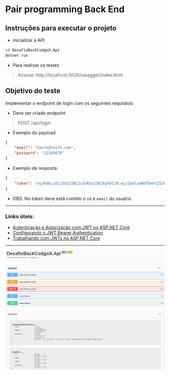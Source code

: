 # Pair programming Back End

## Instruções para executar o projeto

- Inicializar a API

```cmd
cd DesafioBackCodgoX.Api
dotnet run
```

- Para realizar os testes
> Acesse: http://localhost:5030/swagger/index.html

## Objetivo do teste

Implementar o endpoint de login com os seguintes requisitos:
- Deve ser criado endpoint 

> POST /api/login

- Exemplo do payload:
```json
{
    "email": "teste@teste.com",
    "password": "12345678"
}
```
- Exemplo de resposta:
```json
{
    "token": "eyJhbGciOiJIUzI1NiIsInR5cCI6IkpXVCJ9.eyJ1bmlxdWVfbmFtZSI6ImRoaWVn"
}
```
- OBS: No token deve está contido o `id` e `email` do usuário

---

### Links úteis:
- [Autenticação e Autorização com JWT no ASP.NET Core](https://chatgpt.com/c/c4ecbec7-88bd-4957-91e5-e2fc9b71f4e0#:~:text=Autentica%C3%A7%C3%A3o%20e%20Autoriza%C3%A7%C3%A3o%20com%20JWT%20no%20ASP.NET%20Core)
- [Configurando o JWT Bearer Authentication](https://chatgpt.com/c/c4ecbec7-88bd-4957-91e5-e2fc9b71f4e0#:~:text=Configurando%20o%20JWT%20Bearer%20Authentication)
- [Trabalhando com JWTs no ASP.NET Core](https://chatgpt.com/c/c4ecbec7-88bd-4957-91e5-e2fc9b71f4e0#:~:text=Trabalhando%20com%20JWTs%20no%20ASP.NET%20Core)

---

![](./swagger.png)